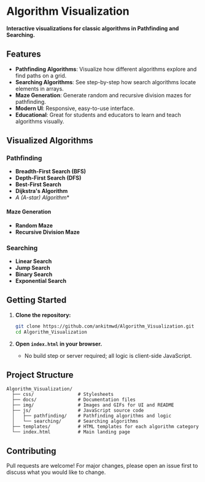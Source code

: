 # Algorithm Visualization

**Interactive visualizations for classic algorithms in Pathfinding and Searching.**

## Features

- **Pathfinding Algorithms**: Visualize how different algorithms explore and find paths on a grid.
- **Searching Algorithms**: See step-by-step how search algorithms locate elements in arrays.
- **Maze Generation**: Generate random and recursive division mazes for pathfinding.
- **Modern UI**: Responsive, easy-to-use interface.
- **Educational**: Great for students and educators to learn and teach algorithms visually.

## Visualized Algorithms

### Pathfinding

- **Breadth-First Search (BFS)**
- **Depth-First Search (DFS)**
- **Best-First Search**
- **Dijkstra's Algorithm**
- **A* (A-star) Algorithm**

#### Maze Generation

- **Random Maze**
- **Recursive Division Maze**

### Searching

- **Linear Search**
- **Jump Search**
- **Binary Search**
- **Exponential Search**

## Getting Started

1. **Clone the repository:**
   ```bash
   git clone https://github.com/ankitmwd/Algorithm_Visualization.git
   cd Algorithm_Visualization
   ```

2. **Open `index.html` in your browser.**
   - No build step or server required; all logic is client-side JavaScript.

## Project Structure

```
Algorithm_Visualization/
  ├── css/                # Stylesheets
  ├── docs/               # Documentation files
  ├── img/                # Images and GIFs for UI and README
  ├── js/                 # JavaScript source code
  │   ├── pathfinding/    # Pathfinding algorithms and logic
  │   └── searching/      # Searching algorithms
  ├── templates/          # HTML templates for each algorithm category
  └── index.html          # Main landing page
```

## Contributing

Pull requests are welcome! For major changes, please open an issue first to discuss what you would like to change.
